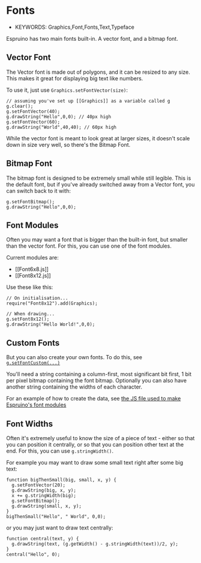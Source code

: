 <!--- Copyright (c) 2013 Gordon Williams, Pur3 Ltd. See the file LICENSE for copying permission. -->
Fonts
====

* KEYWORDS: Graphics,Font,Fonts,Text,Typeface

Espruino has two main fonts built-in. A vector font, and a bitmap font.

Vector Font
----------

The Vector font is made out of polygons, and it can be resized to any size. This makes it great for displaying big text like numbers.

To use it, just use `Graphics.setFontVector(size)`:

```
// assuming you've set up [[Graphics]] as a variable called g
g.clear();
g.setFontVector(40);
g.drawString("Hello",0,0); // 40px high
g.setFontVector(60);
g.drawString("World",40,40); // 60px high 
```

While the vector font is meant to look great at larger sizes, it doesn't scale down in size very well, so there's the Bitmap Font.


Bitmap Font
----------

The bitmap font is designed to be extremely small while still legible. This is the default font, but if you've already switched away from a Vector font, you can switch back to it with:

```
g.setFontBitmap();
g.drawString("Hello",0,0);
```

Font Modules
-----------

Often you may want a font that is bigger than the built-in font, but smaller than the vector font. For this, you can use one of the font modules.

Current modules are:

* [[Font6x8.js]]
* [[Font8x12.js]]

Use these like this:

```
// On initialisation...
require("Font8x12").add(Graphics);

// When drawing...
g.setFont8x12();
g.drawString("Hello World!",0,0);
```

Custom Fonts
-----------

But you can also create your own fonts. To do this, see [`g.setFontCustom(...)`](/Reference#l_Graphics_setFontCustom)

You'll need a string containing a column-first, most significant bit first, 1 bit per pixel bitmap containing the font bitmap. Optionally you can also have another string containing the widths of each character.

For an example of how to create the data, see [the JS file used to make Espruino's font modules](https://github.com/espruino/Espruino/blob/master/scripts/create_custom_font.js)

Font Widths
----------

Often it's extremely useful to know the size of a piece of text - either so that you can position it centrally, or so that you can position other text at the end. For this, you can use `g.stringWidth()`.

For example you may want to draw some small text right after some big text:

```
function bigThenSmall(big, small, x, y) {
  g.setFontVector(20);
  g.drawString(big, x, y);
  x += g.stringWidth(big);
  g.setFontBitmap();
  g.drawString(small, x, y);
}
bigThenSmall("Hello", " World", 0,0);
```

or you may just want to draw text centrally:

```
function central(text, y) {
  g.drawString(text, (g.getWidth() - g.stringWidth(text))/2, y);
}
central("Hello", 0);
```
